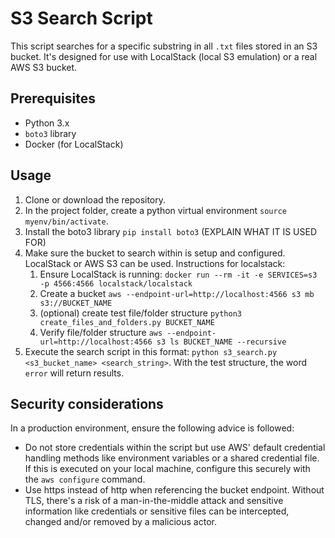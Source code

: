 # S3 Search Script

This script searches for a specific substring in all `.txt` files stored in an S3 bucket. It's designed for use with LocalStack (local S3 emulation) or a real AWS S3 bucket.

## Prerequisites
- Python 3.x
- `boto3` library
- Docker (for LocalStack)

## Usage
1. Clone or download the repository.
2. In the project folder, create a python virtual environment `source myenv/bin/activate`.
3. Install the boto3 library `pip install boto3` (EXPLAIN WHAT IT IS USED FOR)
4. Make sure the bucket to search within is setup and configured. LocalStack or AWS S3 can be used. Instructions for localstack:
   1. Ensure LocalStack is running: `docker run --rm -it -e SERVICES=s3 -p 4566:4566 localstack/localstack`
   2. Create a bucket `aws --endpoint-url=http://localhost:4566 s3 mb s3://BUCKET_NAME`
   3. (optional) create test file/folder structure `python3 create_files_and_folders.py BUCKET_NAME`
   4. Verify file/folder structure `aws --endpoint-url=http://localhost:4566 s3 ls BUCKET_NAME --recursive`
5. Execute the search script in this format: `python s3_search.py <s3_bucket_name> <search_string>`. With the test structure, the word `error` will return results.

## Security considerations
In a production environment, ensure the following advice is followed:
- Do not store credentials within the script but use AWS' default credential handling methods like environment variables or a shared credential file. If this is executed on your local machine, configure this securely with the `aws configure` command.
- Use https instead of http when referencing the bucket endpoint. Without TLS, there's a risk of a man-in-the-middle attack and sensitive information like credentials or sensitive files can be intercepted, changed and/or removed by a malicious actor.